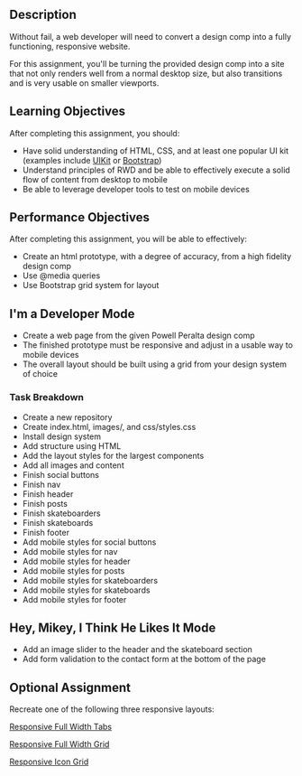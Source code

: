 ## Description

Without fail, a web developer will need to convert a design comp into a fully functioning, responsive website.

For this assignment, you'll be turning the provided design comp into a site that not only renders well from a normal desktop size, but also transitions and is very usable on smaller viewports.

## Learning Objectives

After completing this assignment, you should:

* Have solid understanding of HTML, CSS, and at least one popular UI kit (examples include [UIKit](https://getuikit.com/) or [Bootstrap]())
* Understand principles of RWD and be able to effectively execute a solid flow of content from desktop to mobile
* Be able to leverage developer tools to test on mobile devices

## Performance Objectives

After completing this assignment, you will be able to effectively:

* Create an html prototype, with a degree of accuracy, from a high fidelity design comp
* Use @media queries
* Use Bootstrap grid system for layout

## I'm a Developer Mode

* Create a web page from the given Powell Peralta design comp
* The finished prototype must be responsive and adjust in a usable way to mobile devices
* The overall layout should be built using a grid from your design system of choice

### Task Breakdown

* Create a new repository
* Create index.html, images/, and css/styles.css
* Install design system
* Add structure using HTML
* Add the layout styles for the largest components
* Add all images and content
* Finish social buttons
* Finish nav
* Finish header
* Finish posts
* Finish skateboarders
* Finish skateboards
* Finish footer
* Add mobile styles for social buttons
* Add mobile styles for nav
* Add mobile styles for header
* Add mobile styles for posts
* Add mobile styles for skateboarders
* Add mobile styles for skateboards
* Add mobile styles for footer

## Hey, Mikey, I Think He Likes It Mode

* Add an image slider to the header and the skateboard section
* Add form validation to the contact form at the bottom of the page

## Optional Assignment

Recreate one of the following three responsive layouts:

[Responsive Full Width Tabs](https://tympanus.net/Blueprints/FullWidthTabs/)

[Responsive Full Width Grid](https://tympanus.net/Blueprints/ResponsiveFullWidthGrid/)

[Responsive Icon Grid](https://tympanus.net/Blueprints/ResponsiveIconGrid/)
